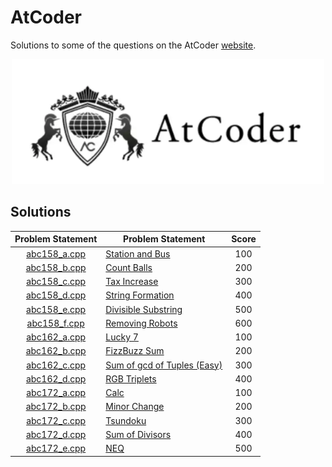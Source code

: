 # AtCoder

Solutions to some of the questions on the AtCoder [website](https://atcoder.jp/ "AtCoder").

<p align="center"><img src="../assets/atcoder.png"></p>

## Solutions

| Problem Statement              | Problem Statement                                                                                    | Score |
|:------------------------------:|------------------------------------------------------------------------------------------------------|:-----:|
| [abc158_a.cpp]                 | [Station and Bus](https://atcoder.jp/contests/abc158/tasks/abc158_a)                                 | 100   |
| [abc158_b.cpp]                 | [Count Balls](https://atcoder.jp/contests/abc158/tasks/abc158_b)                                     | 200   |
| [abc158_c.cpp]                 | [Tax Increase](https://atcoder.jp/contests/abc158/tasks/abc158_c)                                    | 300   |
| [abc158_d.cpp]                 | [String Formation](https://atcoder.jp/contests/abc158/tasks/abc158_d)                                | 400   |
| [abc158_e.cpp]                 | [Divisible Substring](https://atcoder.jp/contests/abc158/tasks/abc158_e)                             | 500   |
| [abc158_f.cpp]                 | [Removing Robots](https://atcoder.jp/contests/abc158/tasks/abc158_f)                                 | 600   |
| [abc162_a.cpp]                 | [Lucky 7](https://atcoder.jp/contests/abc162/tasks/abc162_a)                                         | 100   |
| [abc162_b.cpp]                 | [FizzBuzz Sum](https://atcoder.jp/contests/abc162/tasks/abc162_b)                                    | 200   |
| [abc162_c.cpp]                 | [Sum of gcd of Tuples (Easy)](https://atcoder.jp/contests/abc162/tasks/abc162_c)                     | 300   |
| [abc162_d.cpp]                 | [RGB Triplets](https://atcoder.jp/contests/abc162/tasks/abc162_d)                                    | 400   |
| [abc172_a.cpp]                 | [Calc](https://atcoder.jp/contests/abc172/tasks/abc172_a)                                            | 100   |
| [abc172_b.cpp]                 | [Minor Change](https://atcoder.jp/contests/abc172/tasks/abc172_b)                                    | 200   |
| [abc172_c.cpp]                 | [Tsundoku](https://atcoder.jp/contests/abc172/tasks/abc172_c)                                        | 300   |
| [abc172_d.cpp]                 | [Sum of Divisors](https://atcoder.jp/contests/abc172/tasks/abc172_d)                                 | 400   |
| [abc172_e.cpp]                 | [NEQ](https://atcoder.jp/contests/abc172/tasks/abc172_e)                                             | 500   |

[//]: # (Solutions)

[abc158_a.cpp]: Solutions/abc158_a.cpp
[abc158_b.cpp]: Solutions/abc158_b.cpp
[abc158_c.cpp]: Solutions/abc158_c.cpp
[abc158_d.cpp]: Solutions/abc158_d.cpp
[abc158_e.cpp]: Solutions/abc158_e.cpp
[abc158_f.cpp]: Solutions/abc158_f.cpp
[abc162_a.cpp]: Solutions/abc162_a.cpp
[abc162_b.cpp]: Solutions/abc162_b.cpp
[abc162_c.cpp]: Solutions/abc162_c.cpp
[abc162_d.cpp]: Solutions/abc162_d.cpp
[abc172_a.cpp]: Solutions/abc172_a.cpp
[abc172_b.cpp]: Solutions/abc172_b.cpp
[abc172_c.cpp]: Solutions/abc172_c.cpp
[abc172_d.cpp]: Solutions/abc172_d.cpp
[abc172_e.cpp]: Solutions/abc172_e.cpp

[//]: # (EOF)